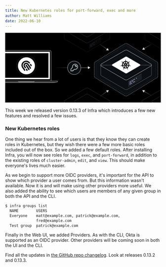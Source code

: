 ```yaml
---
title: New Kubernetes roles for port-forward, exec and more
author: Matt Williams
date: 2022-06-10
---
```


![Kubernetes Roles in Infra](https://raw.githubusercontent.com/infrahq/blog/main/assets/img/InfraKubernetesRolesPortforwardExec.png)

This week we released version 0.13.3 of Infra which introduces a few new features and resolved a few issues.

### New Kubernetes roles

One thing we hear from a lot of users is that they know they can create roles in Kubernetes, but they wish there were a few more basic roles included out of the box. So we added a few default roles. After installing Infra, you will now see roles for `logs`, `exec`, and `port-forward`, in addition to the existing roles of `cluster-admin`, `edit`, and `view`. This should make everyone's lives much easier.

As we begin to support more OIDC providers, it's important for the API to show which provider a user comes from. But this information wasn't available. Now it is and will make using other providers more useful. We also added the ability to see which users are members of any given group in both the API and the CLI.

```
$ infra groups list
  NAME        USERS
  Everyone    matt@example.com, patrick@example.com,
              fred@example.com
  Test group  patrick@example.com
```

Finally in the Web UI, we added Providers. As with the CLI, Okta is supported as an OIDC provider. Other providers will be coming soon in both the UI and the CLI.

Find all the updates in [the GitHub repo changelog](https://github.com/infrahq/infra/blob/main/CHANGELOG.md). Look at releases 0.13.2 and 0.13.3.
